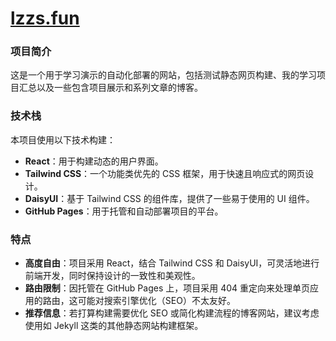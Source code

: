 # [lzzs.fun](https://lzzs.fun/)

### 项目简介

 这是一个用于学习演示的自动化部署的网站，包括测试静态网页构建、我的学习项目汇总以及一些包含项目展示和系列文章的博客。

### 技术栈

本项目使用以下技术构建：

- **React**：用于构建动态的用户界面。
- **Tailwind CSS**：一个功能类优先的 CSS 框架，用于快速且响应式的网页设计。
- **DaisyUI**：基于 Tailwind CSS 的组件库，提供了一些易于使用的 UI 组件。
- **GitHub Pages**：用于托管和自动部署项目的平台。

### 特点

- **高度自由**：项目采用 React，结合 Tailwind CSS 和 DaisyUI，可灵活地进行前端开发，同时保持设计的一致性和美观性。
- **路由限制**：因托管在 GitHub Pages 上，项目采用 404 重定向来处理单页应用的路由，这可能对搜索引擎优化（SEO）不太友好。
- **推荐信息**：若打算构建需要优化 SEO 或简化构建流程的博客网站，建议考虑使用如 Jekyll 这类的其他静态网站构建框架。 
